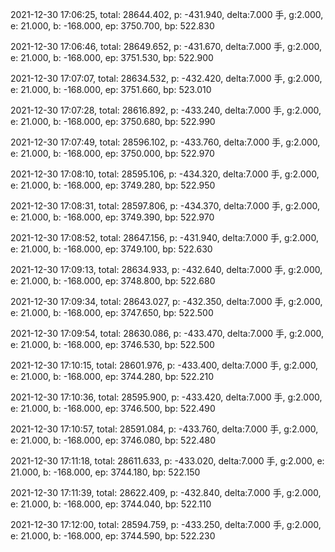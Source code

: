 2021-12-30 17:06:25, total: 28644.402, p: -431.940, delta:7.000 手, g:2.000, e: 21.000, b: -168.000, ep: 3750.700, bp: 522.830

2021-12-30 17:06:46, total: 28649.652, p: -431.670, delta:7.000 手, g:2.000, e: 21.000, b: -168.000, ep: 3751.530, bp: 522.900

2021-12-30 17:07:07, total: 28634.532, p: -432.420, delta:7.000 手, g:2.000, e: 21.000, b: -168.000, ep: 3751.660, bp: 523.010

2021-12-30 17:07:28, total: 28616.892, p: -433.240, delta:7.000 手, g:2.000, e: 21.000, b: -168.000, ep: 3750.680, bp: 522.990

2021-12-30 17:07:49, total: 28596.102, p: -433.760, delta:7.000 手, g:2.000, e: 21.000, b: -168.000, ep: 3750.000, bp: 522.970

2021-12-30 17:08:10, total: 28595.106, p: -434.320, delta:7.000 手, g:2.000, e: 21.000, b: -168.000, ep: 3749.280, bp: 522.950

2021-12-30 17:08:31, total: 28597.806, p: -434.370, delta:7.000 手, g:2.000, e: 21.000, b: -168.000, ep: 3749.390, bp: 522.970

2021-12-30 17:08:52, total: 28647.156, p: -431.940, delta:7.000 手, g:2.000, e: 21.000, b: -168.000, ep: 3749.100, bp: 522.630

2021-12-30 17:09:13, total: 28634.933, p: -432.640, delta:7.000 手, g:2.000, e: 21.000, b: -168.000, ep: 3748.800, bp: 522.680

2021-12-30 17:09:34, total: 28643.027, p: -432.350, delta:7.000 手, g:2.000, e: 21.000, b: -168.000, ep: 3747.650, bp: 522.500

2021-12-30 17:09:54, total: 28630.086, p: -433.470, delta:7.000 手, g:2.000, e: 21.000, b: -168.000, ep: 3746.530, bp: 522.500

2021-12-30 17:10:15, total: 28601.976, p: -433.400, delta:7.000 手, g:2.000, e: 21.000, b: -168.000, ep: 3744.280, bp: 522.210

2021-12-30 17:10:36, total: 28595.900, p: -433.420, delta:7.000 手, g:2.000, e: 21.000, b: -168.000, ep: 3746.500, bp: 522.490

2021-12-30 17:10:57, total: 28591.084, p: -433.760, delta:7.000 手, g:2.000, e: 21.000, b: -168.000, ep: 3746.080, bp: 522.480

2021-12-30 17:11:18, total: 28611.633, p: -433.020, delta:7.000 手, g:2.000, e: 21.000, b: -168.000, ep: 3744.180, bp: 522.150

2021-12-30 17:11:39, total: 28622.409, p: -432.840, delta:7.000 手, g:2.000, e: 21.000, b: -168.000, ep: 3744.040, bp: 522.110

2021-12-30 17:12:00, total: 28594.759, p: -433.250, delta:7.000 手, g:2.000, e: 21.000, b: -168.000, ep: 3744.590, bp: 522.230